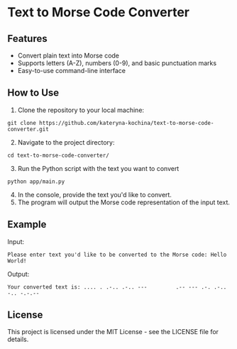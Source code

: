 # Text to Morse Code Converter

## Features

* Convert plain text into Morse code
* Supports letters (A-Z), numbers (0-9), and basic punctuation marks
* Easy-to-use command-line interface


## How to Use

1. Clone the repository to your local machine:
```
git clone https://github.com/kateryna-kochina/text-to-morse-code-converter.git
```
2. Navigate to the project directory:
```
cd text-to-morse-code-converter/
```
3. Run the Python script with the text you want to convert
```
python app/main.py
```
4. In the console, provide the text you'd like to convert.
5. The program will output the Morse code representation of the input text.


## Example

Input:
```
Please enter text you'd like to be converted to the Morse code: Hello World!
```

Output:
```
Your converted text is: .... . .-.. .-.. ---         .-- --- .-. .-.. -.. -.-.--
```

## License

This project is licensed under the MIT License - see the LICENSE file for details.
